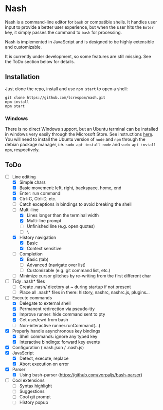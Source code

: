 # Nash
Nash is a command-line editor for `bash` or compatible shells. It handles user input to provide a better user experience, but when the user hits the `Enter` key, it simply passes the command to `bash` for processing.

Nash is implemented in JavaScript and is designed to be highly extensible and customizable.

It is currently under development, so some features are still missing. See the ToDo section below for details.

## Installation
Just clone the repo, install and use `npm start` to open a shell:
```
git clone https://github.com/lcrespom/nash.git
npm install
npm start
```

### Windows
There is no direct Windows support, but an Ubuntu terminal can be installed in windows very easily through the Microsoft Store. See instructions [here](https://tutorials.ubuntu.com/tutorial/tutorial-ubuntu-on-windows). You will need to install the Ubuntu version of `node` and `npm` through the debian package manager, i.e. `sudo apt install node` and `sudo apt install npm`, respectively.


## ToDo
- [ ] Line editing
	- [x] Simple chars
	- [x] Basic movement: left, right, backspace, home, end
	- [x] Enter: run command
	- [x] Ctrl-C, Ctrl-D, etc.
	- [ ] Catch exceptions in bindings to avoid breaking the shell
	- [ ] Multi-line
		- [x] Lines longer than the terminal width
		- [x] Multi-line prompt
		- [ ] Unfinished line (e.g. open quotes)
		- [ ] `\`
	- [x] History navigation
		- [x] Basic
		- [x] Context sensitive
	- [ ] Completion
		- [x] Basic (tab)
		- [ ] Advanced (navigate over list)
		- [ ] Customizable (e.g. git command list, etc.)
	- [ ] Minimize cursor glitches by re-writing from the first different char
- [ ] Tidy .nash* files
	- [ ] Create .nash/ diectory at ~ during startup if not present
	- [ ] Place all .nash* files in there: history, nashrc, nashrc.js, plugins...
- [ ] Execute commands
	- [x] Delegate to external shell
	- [x] Permanent redirection via pseudo-tty
	- [x] Improve runner: hide command sent to pty
	- [x] Get user/cwd from bash
	- [ ] Non-interactive runner.runCommand(...)
- [x] Properly handle asynchronous key bindings
	- [x] Shell commands: ignore any typed key
	- [x] Interactive bindings: forward key events
- [x] Configuration (.nash.json / .nash.js)
- [x] JavaScript
	- [x] Detect, execute, replace
	- [x] Abort execution on error
- [x] Parser
	- [x] Using bash-parser (https://github.com/vorpaljs/bash-parser)
- [ ] Cool extensions
	- [ ] Syntax highlight
	- [ ] Suggestions
	- [ ] Cool git prompt
	- [ ] History popup
